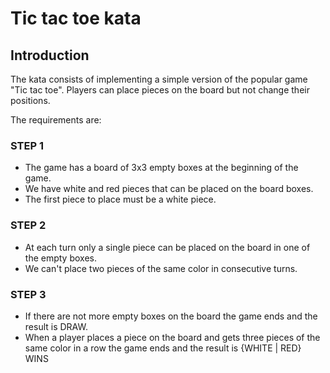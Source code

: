 # Tic tac toe kata

## Introduction
The kata consists of implementing a simple version of the popular game "Tic tac toe".
Players can place pieces on the board but not change their positions.

The requirements are:

### STEP 1
- The game has a board of 3x3 empty boxes at the beginning of the game.
- We have white and red pieces that can be placed on the board boxes.
- The first piece to place must be a white piece.

### STEP 2
- At each turn only a single piece can be placed on the board in one of the empty boxes.
- We can't place two pieces of the same color in consecutive turns.

### STEP 3
- If there are not more empty boxes on the board the game ends and the result is DRAW.
- When a player places a piece on the board and gets three pieces of the same color in a row the 
game ends and the result is {WHITE | RED} WINS
